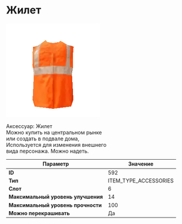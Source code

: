 # Жилет

![Item Image](../img/592.webp?raw=true)

Аксессуар: Жилет<br>Можно купить на центральном рынке<br>или создать в подвале дома,<br>Используется для изменения внешнего<br>вида персонажа. Можно надеть.


| Параметр | Значение |
|----------|----------|
| **ID** | 592 |
| **Тип** | ITEM_TYPE_ACCESSORIES |
| **Слот** | 6 |
| **Максимальный уровень улучшения** | 14 |
| **Максимальный уровень прочности** | 100 |
| **Можно перекрашивать** | Да |

